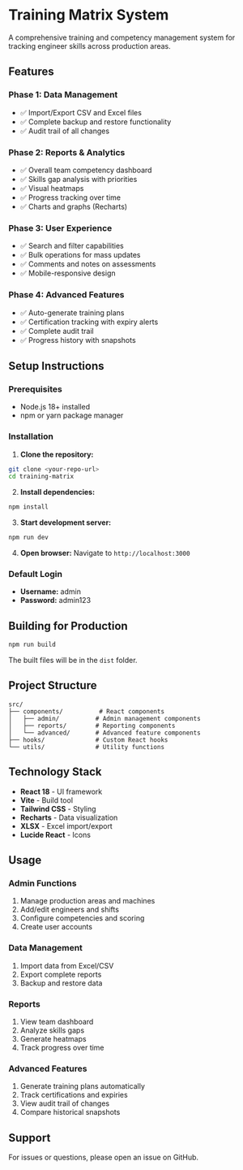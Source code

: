 # Training Matrix System

A comprehensive training and competency management system for tracking engineer skills across production areas.

## Features

### Phase 1: Data Management
- ✅ Import/Export CSV and Excel files
- ✅ Complete backup and restore functionality
- ✅ Audit trail of all changes

### Phase 2: Reports & Analytics
- ✅ Overall team competency dashboard
- ✅ Skills gap analysis with priorities
- ✅ Visual heatmaps
- ✅ Progress tracking over time
- ✅ Charts and graphs (Recharts)

### Phase 3: User Experience
- ✅ Search and filter capabilities
- ✅ Bulk operations for mass updates
- ✅ Comments and notes on assessments
- ✅ Mobile-responsive design

### Phase 4: Advanced Features
- ✅ Auto-generate training plans
- ✅ Certification tracking with expiry alerts
- ✅ Complete audit trail
- ✅ Progress history with snapshots

## Setup Instructions

### Prerequisites
- Node.js 18+ installed
- npm or yarn package manager

### Installation

1. **Clone the repository:**
```bash
git clone <your-repo-url>
cd training-matrix
```

2. **Install dependencies:**
```bash
npm install
```

3. **Start development server:**
```bash
npm run dev
```

4. **Open browser:**
Navigate to `http://localhost:3000`

### Default Login
- **Username:** admin
- **Password:** admin123

## Building for Production

```bash
npm run build
```

The built files will be in the `dist` folder.

## Project Structure

```
src/
├── components/          # React components
│   ├── admin/          # Admin management components
│   ├── reports/        # Reporting components
│   └── advanced/       # Advanced feature components
├── hooks/              # Custom React hooks
└── utils/              # Utility functions
```

## Technology Stack

- **React 18** - UI framework
- **Vite** - Build tool
- **Tailwind CSS** - Styling
- **Recharts** - Data visualization
- **XLSX** - Excel import/export
- **Lucide React** - Icons

## Usage

### Admin Functions
1. Manage production areas and machines
2. Add/edit engineers and shifts
3. Configure competencies and scoring
4. Create user accounts

### Data Management
1. Import data from Excel/CSV
2. Export complete reports
3. Backup and restore data

### Reports
1. View team dashboard
2. Analyze skills gaps
3. Generate heatmaps
4. Track progress over time

### Advanced Features
1. Generate training plans automatically
2. Track certifications and expiries
3. View audit trail of changes
4. Compare historical snapshots

## Support

For issues or questions, please open an issue on GitHub.
